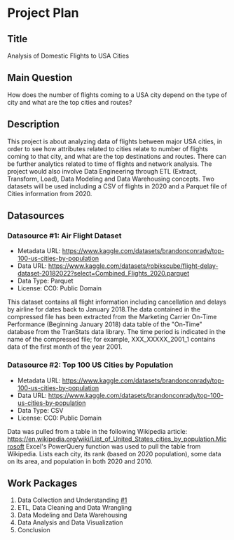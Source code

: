 # Project Plan

## Title
Analysis of Domestic Flights to USA Cities   

## Main Question

How does the number of flights coming to a USA city depend on the type of city and what are the top cities and routes? 

## Description


This project is about analyzing data of flights between major USA cities, in order to see how attributes related to cities relate to number of flights coming to that city, and what are the top destinations and routes. There can be further analytics related to time of flights and network analysis. The project would also involve Data Engineering through ETL (Extract, Transform, Load), Data Modeling and Data Warehousing concepts. Two datasets will be used including a CSV of flights in 2020 and a Parquet file of Cities information from 2020. 

## Datasources

### Datasource #1: Air Flight Dataset
* Metadata URL: https://www.kaggle.com/datasets/brandonconrady/top-100-us-cities-by-population
* Data URL: https://www.kaggle.com/datasets/robikscube/flight-delay-dataset-20182022?select=Combined_Flights_2020.parquet
* Data Type: Parquet
* License: CC0: Public Domain

This dataset contains all flight information including cancellation and delays by airline for dates back to January 2018.The data contained in the compressed file has been extracted from the Marketing Carrier On-Time Performance (Beginning January 2018) data table of the "On-Time" database from the TranStats data library. The time period is indicated in the name of the compressed file; for example, XXX_XXXXX_2001_1 contains data of the first month of the year 2001.

### Datasource #2: Top 100 US Cities by Population

* Metadata URL: https://www.kaggle.com/datasets/brandonconrady/top-100-us-cities-by-population
* Data URL: https://www.kaggle.com/datasets/brandonconrady/top-100-us-cities-by-population
* Data Type: CSV
* License: CC0: Public Domain

Data was pulled from a table in the following Wikipedia article: https://en.wikipedia.org/wiki/List_of_United_States_cities_by_population.Microsoft Excel's PowerQuery function was used to pull the table from Wikipedia.
Lists each city, its rank (based on 2020 population), some data on its area, and population in both 2020 and 2010.

## Work Packages

<!-- List of work packages ordered sequentially, each pointing to an issue with more details. -->

1. Data Collection and Understanding [#1][i1]
2. ETL, Data Cleaning and Data Wrangling
3. Data Modeling and Data Warehousing
4. Data Analysis and Data Visualization
5. Conclusion

[i1]: https://github.com/jvalue/made-template/issues/1